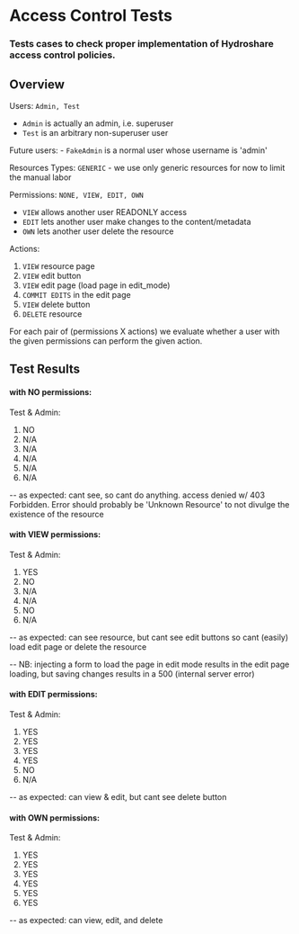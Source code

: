 
# Access Control Tests
### Tests cases to check proper implementation of Hydroshare access control policies.

## Overview

Users: `Admin, Test`
- `Admin` is actually an admin, i.e. superuser
- `Test` is an arbitrary non-superuser user

Future users:
	- `FakeAdmin` is a normal user whose username is 'admin'

Resources Types: `GENERIC`
	- we use only generic resources for now to limit the manual labor

Permissions: `NONE, VIEW, EDIT, OWN`
- `VIEW` allows another user READONLY access
- `EDIT` lets another user make changes to the content/metadata
- `OWN` lets another user delete the resource

Actions:
1. `VIEW` resource page
2. `VIEW` edit button
3. `VIEW` edit page (load page in edit_mode)
4. `COMMIT EDITS` in the edit page
5. `VIEW` delete button
6. `DELETE` resource

For each pair of (permissions X actions) we evaluate whether a user with the
given permissions can perform the given action. 

## Test Results

#### with NO permissions:

Test & Admin:
1. NO
2. N/A
3. N/A
4. N/A
5. N/A
6. N/A

-- as expected: cant see, so cant do anything. access denied w/ 403 Forbidden.
		Error should probably be 'Unknown Resource' to not divulge the
		existence of the resource

#### with VIEW permissions:

Test & Admin:
1. YES 
2. NO
3. N/A
4. N/A
5. NO
6. N/A

-- as expected: can see resource, but cant see edit buttons so cant (easily) load 
		edit page or delete the resource

-- NB: injecting a form to load the page in edit mode results in the edit page
	loading, but saving changes results in a 500 (internal server error)

#### with EDIT permissions:

Test & Admin:
1. YES
2. YES
3. YES
4. YES
5. NO
6. N/A

-- as expected: can view & edit, but cant see delete button

#### with OWN permissions:

Test & Admin:
1. YES 
2. YES
3. YES
4. YES
5. YES
6. YES

-- as expected: can view, edit, and delete

